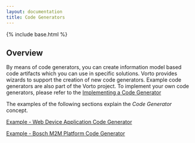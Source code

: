 ```yaml
---
layout: documentation
title: Code Generators
---
```

{% include base.html %}
## Overview

By means of code generators, you can create information model based code artifacts which you can use in specific solutions. Vorto provides wizards to support the creation of new code generators. Example code generators are also part of the Vorto project. To implement your own code generators, please refer to the [Implementing a Code Generator]({{base}}/documentation/developer-api/codegenerator-implementation.html)

The examples of the following sections explain the *Code Generator* concept.

[Example - Web Device  Application Code Generator]({{base}}/documentation/code-generators/webdevice-codegenerator.html#example-code-generator-web-device-application)

[Example - Bosch M2M Platform Code Generator]({{base}}/documentation/code-generators/m2m-codegenerator.html#example-code-generator-web-device-application)

